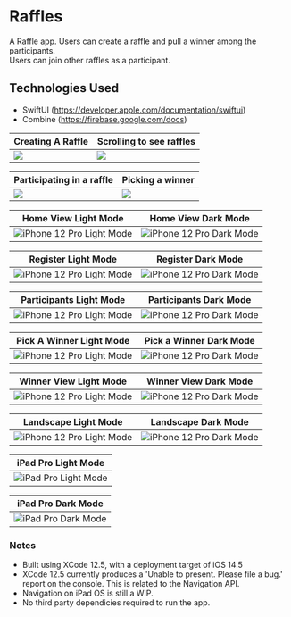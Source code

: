# Raffles
A Raffle app. 
Users can create a raffle and pull a winner among the participants.  
Users can join other raffles as a participant.


## Technologies Used
* SwiftUI (https://developer.apple.com/documentation/swiftui)
* Combine (https://firebase.google.com/docs)

| Creating A Raffle | Scrolling to see raffles |
| --- | --- |
| ![](Videos/raffle.gif) | ![](Videos/scrolling.gif) |


| Participating in a raffle | Picking a winner |
| --- | --- |
| ![](Videos/register.gif) | ![](Videos/winner.gif) |

| Home View Light Mode | Home View Dark Mode |
| --- | --- |
| ![iPhone 12 Pro Light Mode](Images/HomeViewLight.png) | ![iPhone 12 Pro Dark Mode](Images/HomeViewDark.png) |

| Register Light Mode | Register Dark Mode |
| --- | --- |
| ![iPhone 12 Pro Light Mode](Images/RegisterLight.png) | ![iPhone 12 Pro Dark Mode](Images/RegisterDark.png) |

| Participants Light Mode | Participants Dark Mode |
| --- | --- |
| ![iPhone 12 Pro Light Mode](Images/ParticipantsLight.png) | ![iPhone 12 Pro Dark Mode](Images/ParticipantsDark.png) |

| Pick A Winner Light Mode | Pick a Winner Dark Mode |
| --- | --- |
| ![iPhone 12 Pro Light Mode](Images/PickAWinnerLight.png) | ![iPhone 12 Pro Dark Mode](Images/PickAWinnerViewDark.png) |

| Winner View Light Mode | Winner View Dark Mode |
| --- | --- |
| ![iPhone 12 Pro Light Mode](Images/WinnerLight.png) | ![iPhone 12 Pro Dark Mode](Images/WinnerDark.png) |

| Landscape Light Mode | Landscape Dark Mode
| --- | --- |
| ![iPhone 12 Pro Light Mode](Images/LandscapeLight.png) | ![iPhone 12 Pro Dark Mode](Images/LandscapeDark.png) |

| iPad Pro Light Mode | 
| --- | 
| ![iPad Pro Light Mode](Images/iPadLight.png) | 

|iPad Pro Dark Mode|
| --- | 
| ![iPad Pro Dark Mode](Images/iPadDark.png) |

### Notes
* Built using XCode 12.5, with a deployment target of iOS 14.5
* XCode 12.5 currently produces a 'Unable to present. Please file a bug.' report on the console.  This is related to the Navigation API.
* Navigation on iPad OS is still a WIP.
* No third party dependicies required to run the app.
